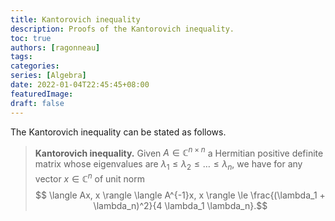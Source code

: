 ```yaml
---
title: Kantorovich inequality
description: Proofs of the Kantorovich inequality.
toc: true
authors: [ragonneau]
tags:
categories:
series: [Algebra]
date: 2022-01-04T22:45:45+08:00
featuredImage:
draft: false
---
```


The Kantorovich inequality can be stated as follows.

> **Kantorovich inequality.**
> Given $A \in \mathbb{C}^{n \times n}$ a Hermitian positive definite matrix 
> whose eigenvalues are $\lambda_1 \le \lambda_2 \le \dots \le \lambda_n$, we 
> have for any vector $x \in \mathbb{C}^n$ of unit norm
> $$ \langle Ax, x \rangle \langle A^{-1}x, x \rangle \le \frac{(\lambda_1 + \lambda_n)^2}{4 \lambda_1 \lambda_n}.$$

